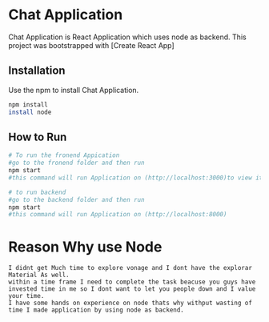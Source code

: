 # Chat Application

Chat Application is React Application which uses node as backend.
This project was bootstrapped with [Create React App]

## Installation

Use the npm  to install Chat Application.

```bash
npm install
install node 
```

## How to Run

```bash 
# To run the fronend Appication
#go to the fronend folder and then run 
npm start
#this command will run Application on (http://localhost:3000)to view it in your browser.

# to run backend
#go to the backend folder and then run 
npm start
#this command will run Application on (http://localhost:8000)


```
# Reason Why use Node 
    I didnt get Much time to explore vonage and I dont have the explorar Material As well.
    within a time frame I need to complete the task beacuse you guys have invested time in me so I dont want to let you people down and I value your time. 
    I have some hands on experience on node thats why withput wasting of time I made application by using node as backend.

# 